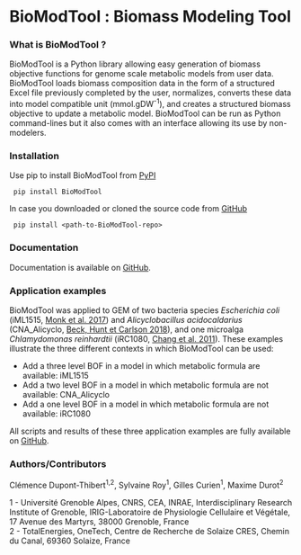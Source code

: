 # BioModTool : Biomass Modeling Tool

### What is BioModTool ?

BioModTool is a Python library allowing easy generation of biomass objective functions for genome scale metabolic models from user data. BioModTool loads biomass composition data in the form of a structured Excel file previously completed by the user, normalizes, converts these data into model compatible unit (mmol.gDW<sup>-1</sup>), and creates a structured biomass objective to update a metabolic model. BioModTool can be run as Python command-lines but it also comes with an interface allowing its use by non-modelers. 

### Installation


Use pip to install BioModTool from [PyPI](https://pypi.org/project/BioModTool/)  


     pip install BioModTool


In case you downloaded or cloned the source code from [GitHub](https://github.com/Total-RD/BioModTool)

     pip install <path-to-BioModTool-repo> 

    

### Documentation

Documentation is available on [GitHub](https://github.com/Total-RD/BioModTool/tree/main/BioModTool_Documentation).



### Application examples

BioModTool was applied to GEM of two bacteria species _Escherichia coli_ (iML1515, [Monk et al. 2017](https://doi.org/10.1038/nbt.3956)) and _Alicyclobacillus acidocaldarius_ (CNA_Alicyclo, [Beck, Hunt et Carlson 2018](https://doi.org/10.3390/pr6050038)), and one microalga _Chlamydomonas reinhardtii_ (iRC1080, [Chang et al. 2011](https://doi.org/10.1038/msb.2011.52)). These examples illustrate the three different contexts in which BioModTool can be used:
-	Add a three level BOF in a model in which metabolic formula are available: iML1515
-	Add a two level BOF in a model in which metabolic formula are not available: CNA_Alicyclo
-	Add a one level BOF in a model in which metabolic formula are not available: iRC1080

All scripts and results of these three application examples are fully available on [GitHub](https://github.com/Total-RD/BioModTool/tree/main/Application_examples).

### Authors/Contributors

Clémence Dupont-Thibert<sup>1,2</sup>, Sylvaine Roy<sup>1</sup>, Gilles Curien<sup>1</sup>, Maxime Durot<sup>2</sup>

1 - Université Grenoble Alpes, CNRS, CEA, INRAE, Interdisciplinary Research Institute of Grenoble, IRIG-Laboratoire de Physiologie Cellulaire et Végétale, 17 Avenue des Martyrs, 38000 Grenoble, France  
2 - TotalEnergies, OneTech, Centre de Recherche de Solaize CRES, Chemin du Canal, 69360 Solaize, France  
